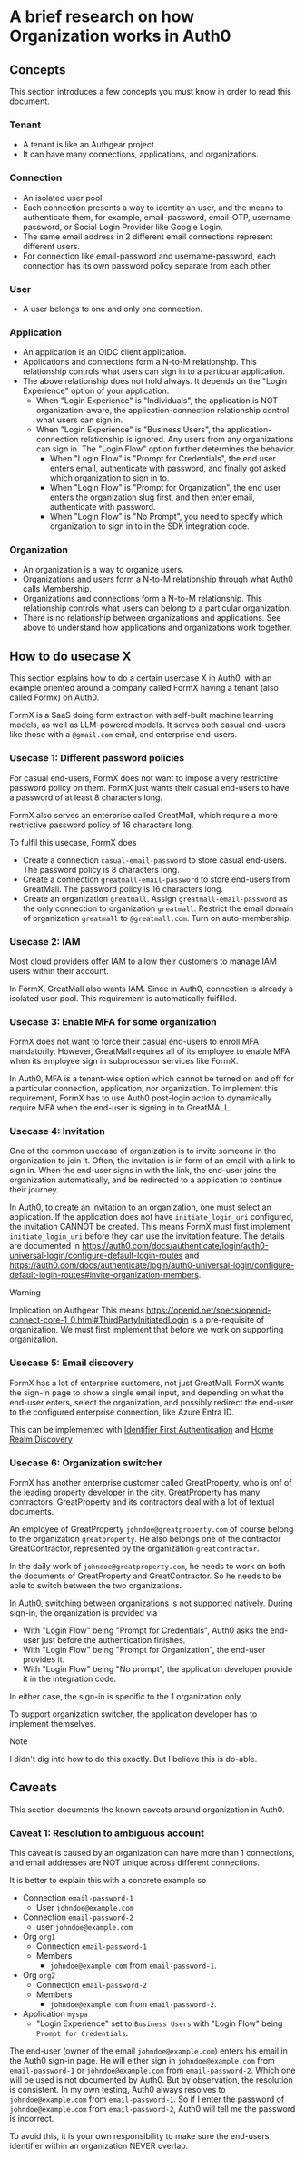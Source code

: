 # A brief research on how Organization works in Auth0

## Concepts

This section introduces a few concepts you must know in order to read this document.

### Tenant

- A tenant is like an Authgear project.
- It can have many connections, applications, and organizations.

### Connection

- An isolated user pool.
- Each connection presents a way to identity an user, and the means to authenticate them, for example, email-password, email-OTP, username-password, or Social Login Provider like Google Login.
- The same email address in 2 different email connections represent different users.
- For connection like email-password and username-password, each connection has its own password policy separate from each other.

### User

- A user belongs to one and only one connection.

### Application

- An application is an OIDC client application.
- Applications and connections form a N-to-M relationship. This relationship controls what users can sign in to a particular application.
- The above relationship does not hold always. It depends on the "Login Experience" option of your application.
  - When "Login Experience" is "Individuals", the application is NOT organization-aware, the application-connection relationship control what users can sign in.
  - When "Login Experience" is "Business Users", the application-connection relationship is ignored. Any users from any organizations can sign in.
    The "Login Flow" option further determines the behavior.
    - When "Login Flow" is "Prompt for Credentials", the end user enters email, authenticate with password, and finally got asked which organization to sign in to.
    - When "Login Flow" is "Prompt for Organization", the end user enters the organization slug first, and then enter email, authenticate with password.
    - When "Login Flow" is "No Prompt", you need to specify which organization to sign in to in the SDK integration code.

### Organization

- An organization is a way to organize users.
- Organizations and users form a N-to-M relationship through what Auth0 calls Membership.
- Organizations and connections form a N-to-M relationship. This relationship controls what users can belong to a particular organization.
- There is no relationship between organizations and applications. See above to understand how applications and organizations work together.

## How to do usecase X

This section explains how to do a certain usercase X in Auth0, with an example oriented around a company called FormX having a tenant (also called Formx) on Auth0.

FormX is a SaaS doing form extraction with self-built machine learning models, as well as LLM-powered models.
It serves both casual end-users like those with a `@gmail.com` email, and enterprise end-users.

### Usecase 1: Different password policies

For casual end-users, FormX does not want to impose a very restrictive password policy on them.
FormX just wants their casual end-users to have a password of at least 8 characters long.

FormX also serves an enterprise called GreatMall, which require a more restrictive password policy of 16 characters long.

To fulfil this usecase, FormX does

- Create a connection `casual-email-password` to store casual end-users. The password policy is 8 characters long.
- Create a connection `greatmall-email-password` to store end-users from GreatMall. The password policy is 16 characters long.
- Create an organization `greatmall`.
  Assign `greatmall-email-password` as the only connection to organization `greatmall`.
  Restrict the email domain of organization `greatmall` to `@greatmall.com`.
  Turn on auto-membership.

### Usecase 2: IAM

Most cloud providers offer IAM to allow their customers to manage IAM users within their account.

In FormX, GreatMall also wants IAM.
Since in Auth0, connection is already a isolated user pool. This requirement is automatically fuifilled.

### Usecase 3: Enable MFA for some organization

FormX does not want to force their casual end-users to enroll MFA mandatorily.
However, GreatMall requires all of its employee to enable MFA when its employee sign in subprocessor services like FormX.

In Auth0, MFA is a tenant-wise option which cannot be turned on and off for a particular connection, application, nor organization.
To implement this requirement, FormX has to use Auth0 post-login action to dynamically require MFA when the end-user is signing in to GreatMALL.

### Usecase 4: Invitation

One of the common usecase of organization is to invite someone in the organization to join it.
Often, the invitation is in form of an email with a link to sign in.
When the end-user signs in with the link, the end-user joins the organization automatically, and be redirected to a application to continue their journey.

In Auth0, to create an invitation to an organization, one must select an application.
If the application does not have `initiate_login_uri` configured, the invitation CANNOT be created.
This means FormX must first implement `initiate_login_uri` before they can use the invitation feature.
The details are documented in https://auth0.com/docs/authenticate/login/auth0-universal-login/configure-default-login-routes and https://auth0.com/docs/authenticate/login/auth0-universal-login/configure-default-login-routes#invite-organization-members.

> [!WARNING]
> Implication on Authgear
> This means https://openid.net/specs/openid-connect-core-1_0.html#ThirdPartyInitiatedLogin is a pre-requisite of organization. We must first implement that before we work on supporting organization.

### Usecase 5: Email discovery

FormX has a lot of enterprise customers, not just GreatMall.
FormX wants the sign-in page to show a single email input,
and depending on what the end-user enters, select the organization,
and possibly redirect the end-user to the configured enterprise connection, like Azure Entra ID.

This can be implemented with [Identifier First Authentication](https://auth0.com/docs/authenticate/login/auth0-universal-login/identifier-first) and [Home Realm Discovery](https://auth0.com/docs/authenticate/login/auth0-universal-login/identifier-first#define-home-realm-discovery-identity-providers)

### Usecase 6: Organization switcher

FormX has another enterprise customer called GreatProperty, who is onf of the leading property developer in the city.
GreatProperty has many contractors. GreatProperty and its contractors deal with a lot of textual documents.

An employee of GreatProperty `johndoe@greatproperty.com` of course belong to the organization `greatproperty`.
He also belongs one of the contractor GreatContractor, represented by the organization `greatcontractor`.

In the daily work of `johndoe@greatproperty.com`, he needs to work on both the documents of GreatProperty and GreatContractor.
So he needs to be able to switch between the two organizations.

In Auth0, switching between organizations is not supported natively. During sign-in, the organization is provided via
- With "Login Flow" being "Prompt for Credentials", Auth0 asks the end-user just before the authentication finishes.
- With "Login Flow" being "Prompt for Organization",  the end-user provides it.
- With "Login Flow" being "No prompt", the application developer provide it in the integration code.

In either case, the sign-in is specific to the 1 organization only.

To support organization switcher, the application developer has to implement themselves.

> [!NOTE]
> I didn't dig into how to do this exactly. But I believe this is do-able.

## Caveats

This section documents the known caveats around organization in Auth0.

### Caveat 1: Resolution to ambiguous account

This caveat is caused by an organization can have more than 1 connections, and email addresses are NOT unique across different connections.

It is better to explain this with a concrete example so

- Connection `email-password-1`
  - User `johndoe@example.com`
- Connection `email-password-2`
  - user `johndoe@example.com`
- Org `org1`
  - Connection `email-password-1`
  - Members
    - `johndoe@example.com` from `email-password-1`.
- Org `org2`
  - Connection `email-password-2`
  - Members
    - `johndoe@example.com` from `email-password-2`.
- Application `myspa`
  - "Login Experience" set to `Business Users` with "Login Flow" being `Prompt for Credentials`.

The end-user (owner of the email `johndoe@example.com`) enters his email in the Auth0 sign-in page.
He will either sign in `johndoe@example.com` from `email-password-1` or `johndoe@example.com` from `email-password-2`.
Which one will be used is not documented by Auth0.
But by observation, the resolution is consistent.
In my own testing, Auth0 always resolves to `johndoe@example.com` from `email-password-1`.
So if I enter the password of `johndoe@example.com` from `email-password-2`, Auth0 will tell me the password is incorrect.

To avoid this, it is your own responsibility to make sure the end-users identifier within an organization NEVER overlap.
